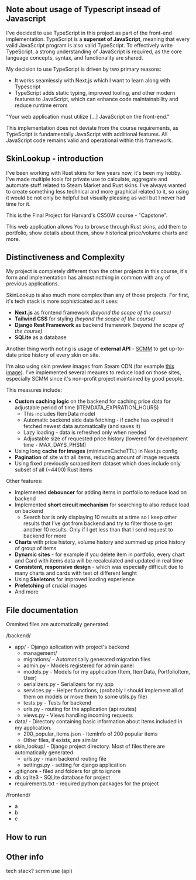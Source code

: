 ## Note about usage of Typescript insead of Javascript
I've decided to use TypeScript in this project as part of the front-end implementation. TypeScript is a **superset of JavaScript**, meaning that every valid JavaScript program is also valid TypeScript. To effectively write TypeScript, a strong understanding of JavaScript is required, as the core language concepts, syntax, and functionality are shared.

My decision to use TypeScript is driven by two primary reasons:
- It works seamlessly with Next.js which I want to learn along with Typescript
- TypeScript adds static typing, improved tooling, and other modern features to JavaScript, which can enhance code maintainability and reduce runtime errors

"Your web application must utilize [...] JavaScript on the front-end."

This implementation does not deviate from the course requirements, as TypeScript is fundamentally JavaScript with additional features. All JavaScript code remains valid and operational within this framework.

## SkinLookup - introduction

I've been working with Rust skins for few years now, it's been my hobby. 
I've made multiple tools for private use to calculate, aggregate and automate stuff related to Steam Market and Rust skins. I've always wanted to create something less technical and more graphical related to it, so using it would be not only  be helpful but visually pleasing as well but I never had time for it. 

This is the Final Project for Harvard's CS50W course - "Capstone".

This web application allows You to browse through Rust skins, add them to portfolio, show details about them, show historical price/volume charts and more.

## Distinctiveness and Complexity

My project is completely different than the other projects in this course, it's form and implementation has almost nothing in common with any of previous applications. 

SkinLookup is also much more complex than any of those projects. For first, it's tech stack is more sophisticated as it uses:

- **Next.js** as frontend framework *(beyond the scope of the course)*
- **Tailwind CSS** for styling *(beyond the scope of the course)*
- **Django Rest Framework** as backend framework *(beyond the scope of the course)*
- **SQLite** as a database 

Another thing worth noting is usage of **external API** - [SCMM](rust.scmm.app/docs/) to get up-to-date price history of every skin on site. 

I'm also using skin preview images from Steam CDN (for example [this image](https://steamuserimages-a.akamaihd.net/ugc/2452862891801771581/B96690B4E46626858DF8FD93D59715427CE8267A/)). I've implemented several meaures to reduce load on those sites, especially SCMM since it's non-profit project maintained by good people.

This measures include:
- **Custom caching logic** on the backend for caching price data for adjustable period of time (ITEMDATA_EXPIRATION_HOURS)
    - This includes ItemData model
    - Automatic backend side data fetching - if cache has expired it fetched newest data automatically (and saves it)
    - Lazy loading - data is refreshed only when needed
    - Adjustable size of requested price history (lowered for development time - MAX_DAYS_PHSM)
- Using long **cache for images** (minimumCacheTTL) in Next.js config
- **Pagination** of site with all items, reducing amount of image requests
- Using fixed previously scraped item dataset which does include only subset of all (~4400) Rust items

Other features:
- Implemented **debouncer** for adding items in portfolio to reduce load on backend
- Implemented **short circuit mechanism** for searching to also reduce load on backend
    - Search bar is only displaying 10 results at a time so I keep other results that I've got from backend and try to filter those to get another 10 results. Only if I get less than that I send request to backend for more
- **Charts** with price history, volume history and summed up price history of group of items
- **Dynamic sites** - for example if you delete item in portfolio, every chart and Card with items data will be recalculated and updated in real time 
- **Consistent, responsive design** - which was especially difficult due to many charts and cards with text of different lenght
- Using **Skeletons** for improved loading experience
- **Prefetching** of crucial images
- And more

## File documentation

Ommited files are automatically generated.

/backend/
- app/ - Django aplication with project's backend
    - management/
    - migrations/ - Automatically generated migration files
    - admin.py - Models registered for admin panel
    - models.py - Models for my application (Item, ItemData, PortfolioItem, User)
    - serializers.py - Serializers for my app
    - services.py - Helper functions, (probably I should implement all of them on models or move them to some utils.py file)
    - tests.py - Tests for backend
    - urls.py - routing for the application (api routes)
    - views.py - Views handling incoming requests
- data/ - Directory containing basic information about items included in my application.
    - 200_popular_items.json - ItemInfo of 200 popular items
    - Other files, if exists, are similar
- skin_lookup/ - Django project directory. Most of files there are automatically generated
    - urls.py - main backend routing file
    - settings.py - setting for django application
- .gitignore - filed and folders for git to ignore
- db.sqlite3 - SQLite database for project
- requirements.txt - required python packages for the project


/frontend/
- a
- b
- c




## How to run



## Other info
tech stack?
scmm use (api)
